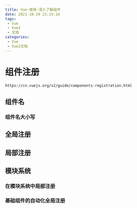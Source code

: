 ```yaml
---
title: Vue-使用-深入了解组件
date: 2021-10-29 23:15:14
tags:
 - Vue
 - Vue2
 - 文档
categories:
 - Vue
 - Vue2文档
---
```




#  组件注册

```
https://cn.vuejs.org/v2/guide/components-registration.html
```



## 组件名

### 组件名大小写



## 全局注册

## 局部注册

## 模块系统

### 在模块系统中局部注册

### 基础组件的自动化全局注册